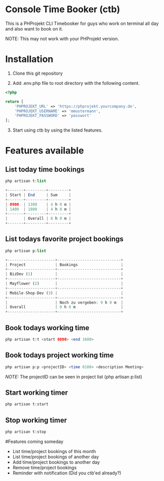 Console Time Booker (ctb)
===

This is a PHProjekt CLI Timebooker for guys who work on terminal all day and also want to book on it.

NOTE: This may not work with your PHProjekt version.

# Installation

1. Clone this git repository

2. Add .env.php file to root directory with the following content.

```php
<?php

return [
	'PHPROJEKT_URL' => 'https://phprojekt.yourcompany.de',
	'PHPROJEKT_USERNAME' => 'mmustermann',
	'PHPROJEKT_PASSWORD' => 'passwort'
];
```

3. Start using ctb by using the listed features.

# Features available

## List today time bookings
```php
php artisan t:list
```

```php
+-------+---------+---------+
| Start | End     | Sum     |
+-------+---------+---------+
| 0900  | 1300    | 4 h 0 m |
| 1400  | 1800    | 4 h 0 m |
+-------+---------+---------+
|       | Overall | 8 h 0 m |
+-------+---------+---------+
```

## List todays favorite project bookings
```php
php artisan p:list
```

```php
+---------------------+----------------------------+
| Project             | Bookings                   |
+---------------------+----------------------------+
| BizDev (1)          |                            |
+---------------------+----------------------------+
| Mayflower (2)       |                            |
+---------------------+----------------------------+
| Mobile-Shop-Dev (3) |                            |
+---------------------+----------------------------+
|                     | Noch zu vergeben: 9 h 0 m  |
| Overall             | 0 h 0 m                    |
+---------------------+----------------------------+
```

## Book todays working time
```php
php artisan t:t <start 0800> <end 1600>
```

## Book todays project working time
```php
php artisan p:p <projectID> <time 0100> <description Meeting>
```

*NOTE:* The projectID can be seen in project list (php artisan p:list)

## Start working timer
```php
php artisan t:start
```

## Stop working timer
```php
php artisan t:stop
```

#Features coming someday

* List time/project bookings of this month
* List time/project bookings of another day
* Add time/project bookings to another day
* Remove time/project bookings
* Reminder with notification (Did you ctb'ed already?)

